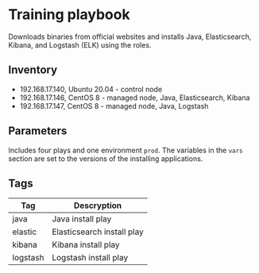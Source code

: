 Training playbook
=========
Downloads binaries from official websites and installs Java, Elasticsearch, Kibana, and Logstash (ELK) using the roles.

Inventory
--------------
* 192.168.17.140, Ubuntu 20.04 - control node
* 192.168.17.146, CentOS 8 - managed node, Java, Elasticsearch, Kibana
* 192.168.17.147, CentOS 8 - managed node, Java, Logstash

Parameters
--------------
Includes four plays and one environment `prod`.
The variables in the `vars` section are set to the versions of the installing applications.


Tags
--------------

Tag  | Descryption 
------------- | -------------
java	| Java install play
elastic | Elasticsearch install play
kibana | Kibana install play
logstash | Logstash install play

